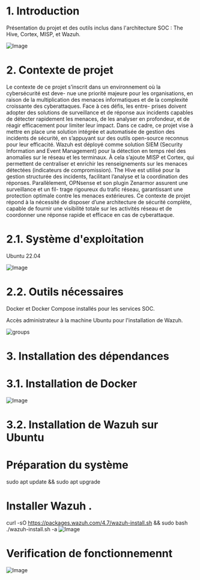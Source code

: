 # 1. Introduction
Présentation du projet et des outils inclus dans l'architecture SOC : The Hive, Cortex, MISP, et Wazuh.

![Image](https://github.com/user-attachments/assets/a7786a9b-d630-46aa-8f09-10e71ed1779a)

# 2. Contexte de projet
Le contexte de ce projet s’inscrit dans un environnement où la cybersécurité est deve- nue une priorité majeure pour les organisations, en raison de la multiplication des menaces informatiques et de la complexité croissante des cyberattaques. Face à ces défis, les entre- prises doivent adopter des solutions de surveillance et de réponse aux incidents capables de détecter rapidement les menaces, de les analyser en profondeur, et de réagir efficacement pour limiter leur impact.
Dans ce cadre, ce projet vise à mettre en place une solution intégrée et automatisée de gestion des incidents de sécurité, en s’appuyant sur des outils open-source reconnus pour leur efficacité. Wazuh est déployé comme solution SIEM (Security Information and Event Management) pour la détection en temps réel des anomalies sur le réseau et les terminaux. À cela s’ajoute MISP et Cortex, qui permettent de centraliser et enrichir les renseignements sur les menaces détectées (indicateurs de compromission). The Hive est utilisé pour la gestion structurée des incidents, facilitant l’analyse et la coordination des réponses.
Parallèlement, OPNsense et son plugin Zenarmor assurent une surveillance et un fil- trage rigoureux du trafic réseau, garantissant une protection optimale contre les menaces extérieures. Ce contexte de projet répond à la nécessité de disposer d’une architecture de sécurité complète, capable de fournir une visibilité totale sur les activités réseau et de coordonner une réponse rapide et efficace en cas de cyberattaque.

# 2.1. Système d'exploitation

Ubuntu 22.04 

![Image](https://github.com/user-attachments/assets/e571ac6e-6980-469e-b2c2-a78c1417c6f8)

# 2.2. Outils nécessaires

Docker et Docker Compose installés pour les services SOC.

Accès administrateur à la machine Ubuntu pour l'installation de Wazuh.

![groups](https://github.com/user-attachments/assets/54f816f0-1fcc-46dc-991c-135ac44c93f4)

# 3. Installation des dépendances

# 3.1. Installation de Docker
![Image](https://github.com/user-attachments/assets/667db6cd-ec75-431d-8839-158a9125cf3c)

# 3.2. Installation de Wazuh sur Ubuntu

# Préparation du système

sudo apt update && sudo apt upgrade 

# Installer Wazuh .

curl -sO https://packages.wazuh.com/4.7/wazuh-install.sh && sudo bash ./wazuh-install.sh -a
![Image](https://github.com/user-attachments/assets/0813fb6d-869c-4b40-9427-d829157783c1)

# Verification de fonctionnemennt

![Image](https://github.com/user-attachments/assets/5b4c177e-a505-4bd7-9120-3e3dddab8806) 








